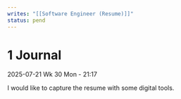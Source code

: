 ```yaml
---
writes: "[[Software Engineer (Resume)]]"
status: pend
---
```


# 1 Journal

2025-07-21 Wk 30 Mon - 21:17

I would like to capture the resume with some digital tools. 

